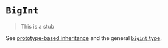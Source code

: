 # `BigInt`

> This is a stub

See [prototype-based inheritance][concept-prototype-inheritance] and the general [`bigint` type][type-bigint].

[concept-prototype-inheritance]: ../info/prototype_inheritance.md
[type-bigint]: https://github.com/exercism/v3/blob/main/reference/types/big_integer.md
